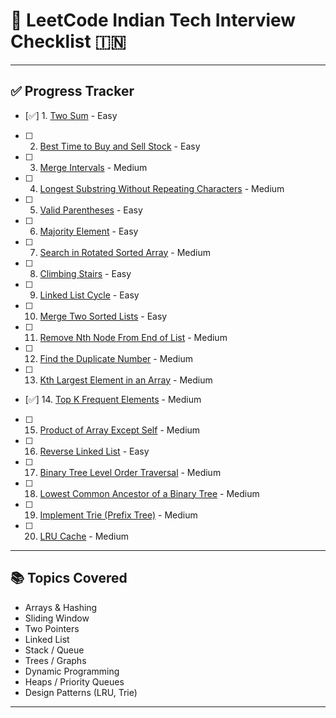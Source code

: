 # 📘 LeetCode Indian Tech Interview Checklist 🇮🇳


---

## ✅ Progress Tracker

- [✅] 1. [Two Sum](https://leetcode.com/problems/two-sum/) - Easy
- [ ] 2. [Best Time to Buy and Sell Stock](https://leetcode.com/problems/best-time-to-buy-and-sell-stock/) - Easy
- [ ] 3. [Merge Intervals](https://leetcode.com/problems/merge-intervals/) - Medium
- [ ] 4. [Longest Substring Without Repeating Characters](https://leetcode.com/problems/longest-substring-without-repeating-characters/) - Medium
- [ ] 5. [Valid Parentheses](https://leetcode.com/problems/valid-parentheses/) - Easy
- [ ] 6. [Majority Element](https://leetcode.com/problems/majority-element/) - Easy
- [ ] 7. [Search in Rotated Sorted Array](https://leetcode.com/problems/search-in-rotated-sorted-array/) - Medium
- [ ] 8. [Climbing Stairs](https://leetcode.com/problems/climbing-stairs/) - Easy
- [ ] 9. [Linked List Cycle](https://leetcode.com/problems/linked-list-cycle/) - Easy
- [ ] 10. [Merge Two Sorted Lists](https://leetcode.com/problems/merge-two-sorted-lists/) - Easy
- [ ] 11. [Remove Nth Node From End of List](https://leetcode.com/problems/remove-nth-node-from-end-of-list/) - Medium
- [ ] 12. [Find the Duplicate Number](https://leetcode.com/problems/find-the-duplicate-number/) - Medium
- [ ] 13. [Kth Largest Element in an Array](https://leetcode.com/problems/kth-largest-element-in-an-array/) - Medium
- [✅] 14. [Top K Frequent Elements](https://leetcode.com/problems/top-k-frequent-elements/) - Medium
- [ ] 15. [Product of Array Except Self](https://leetcode.com/problems/product-of-array-except-self/) - Medium
- [ ] 16. [Reverse Linked List](https://leetcode.com/problems/reverse-linked-list/) - Easy
- [ ] 17. [Binary Tree Level Order Traversal](https://leetcode.com/problems/binary-tree-level-order-traversal/) - Medium
- [ ] 18. [Lowest Common Ancestor of a Binary Tree](https://leetcode.com/problems/lowest-common-ancestor-of-a-binary-tree/) - Medium
- [ ] 19. [Implement Trie (Prefix Tree)](https://leetcode.com/problems/implement-trie-prefix-tree/) - Medium
- [ ] 20. [LRU Cache](https://leetcode.com/problems/lru-cache/) - Medium

---

## 📚 Topics Covered
- Arrays & Hashing
- Sliding Window
- Two Pointers
- Linked List
- Stack / Queue
- Trees / Graphs
- Dynamic Programming
- Heaps / Priority Queues
- Design Patterns (LRU, Trie)

---



